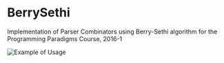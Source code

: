 # BerrySethi
Implementation of Parser Combinators using Berry-Sethi algorithm for the Programming Paradigms Course, 2016-1

![Example of Usage](http://i.imgur.com/jqyxL3G.png)
